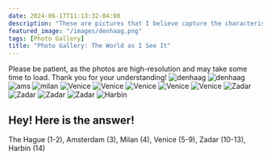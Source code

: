 ```yaml
---
date: 2024-06-17T11:13:32-04:00
description: "These are pictures that I believe capture the characteristics of the cities I've encountered during my journey. Can you guess which cities they are?"
featured_image: "/images/denhaag.png"
tags: [Photo Gallery]
title: "Photo Gallery: The World as I See It"
---
```

<!--more--> 
Please be patient, as the photos are high-resolution and may take some time to load. Thank you for your understanding!
![denhaag](/images/DSCF2195.JPG)
![denhaag](/images/DSCF2228.JPG)
![ams](/images/DSCF3412.JPG)
![milan](/images/DSCF3552.JPG)
![Venice](/images/DSCF3597.JPG)
![Venice](/images/DSCF3617.JPG)
![Venice](/images/DSCF3631.JPG)
![Venice](/images/DSCF3636.JPG)
![Venice](/images/DSCF3640.JPG)
![Zadar](/images/DSCF3954.JPG)
![Zadar](/images/DSCF4056.JPG)
![Zadar](/images/DSCF4078.JPG)
![Zadar](/images/DSCF4083.JPG)
![Harbin](/images/DSCF0052.JPG)
<!--more--> 
## Hey! Here is the answer!
The Hague (1-2), Amsterdam (3), Milan (4), Venice (5-9), Zadar (10-13), Harbin (14)
